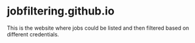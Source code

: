 # jobfiltering.github.io
This is the website where jobs could be listed and then filtered based on different credentials.
